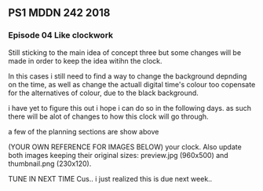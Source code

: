## PS1 MDDN 242 2018

### Episode 04 Like clockwork

Still sticking to the main idea of concept three but some changes will be made 
in order to keep the idea witihn the clock.

In this cases i still need to find a way to change the background depnding on the time, as well as change the actuall digital time's colour too copensate for the alternatives of colour, due to the black background.

i have yet to figure this out i hope i can do so in the following days.
as such there will be alot of changes to how this clock will go through.

a few of the planning sections are show above

(YOUR OWN REFERENCE FOR IMAGES BELOW)
your clock. Also update both images keeping their original sizes:
preview.jpg (960x500) and thumbnail.png (230x120).

TUNE IN NEXT TIME Cus.. i just realized this is due next week..